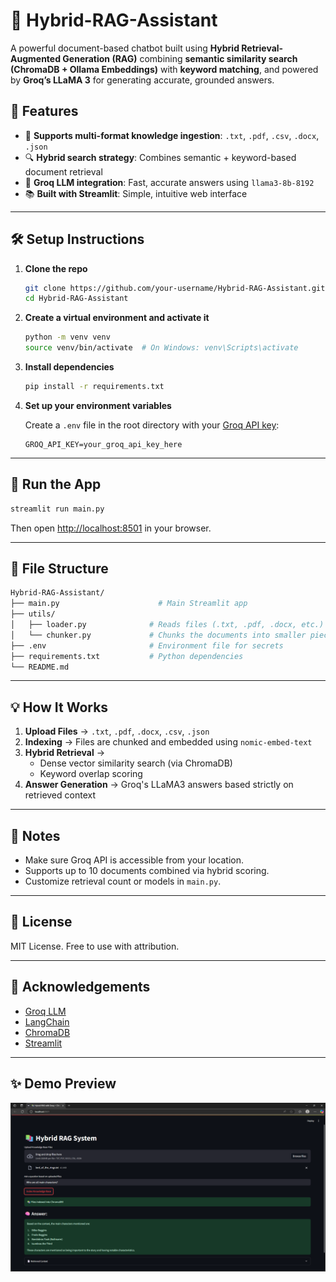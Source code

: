 # 🤖 Hybrid-RAG-Assistant

A powerful document-based chatbot built using **Hybrid Retrieval-Augmented Generation (RAG)** combining **semantic similarity search (ChromaDB + Ollama Embeddings)** with **keyword matching**, and powered by **Groq’s LLaMA 3** for generating accurate, grounded answers.

## 🚀 Features

- 📄 **Supports multi-format knowledge ingestion**: `.txt`, `.pdf`, `.csv`, `.docx`, `.json`
- 🔍 **Hybrid search strategy**: Combines semantic + keyword-based document retrieval
- 🧠 **Groq LLM integration**: Fast, accurate answers using `llama3-8b-8192`
- 📚 **Built with Streamlit**: Simple, intuitive web interface

---

## 🛠️ Setup Instructions

1. **Clone the repo**
   ```bash
   git clone https://github.com/your-username/Hybrid-RAG-Assistant.git
   cd Hybrid-RAG-Assistant
   ```

2. **Create a virtual environment and activate it**
   ```bash
   python -m venv venv
   source venv/bin/activate  # On Windows: venv\Scripts\activate
   ```

3. **Install dependencies**
   ```bash
   pip install -r requirements.txt
   ```

4. **Set up your environment variables**

   Create a `.env` file in the root directory with your [Groq API key](https://console.groq.com/keys):

   ```
   GROQ_API_KEY=your_groq_api_key_here
   ```

---

## 🧪 Run the App

```bash
streamlit run main.py
```

Then open [http://localhost:8501](http://localhost:8501) in your browser.

---

## 📂 File Structure

```bash
Hybrid-RAG-Assistant/
├── main.py                      # Main Streamlit app
├── utils/
│   ├── loader.py              # Reads files (.txt, .pdf, .docx, etc.)
│   └── chunker.py             # Chunks the documents into smaller pieces
├── .env                       # Environment file for secrets
├── requirements.txt           # Python dependencies
└── README.md
```

---

## 💡 How It Works

1. **Upload Files** → `.txt`, `.pdf`, `.docx`, `.csv`, `.json`
2. **Indexing** → Files are chunked and embedded using `nomic-embed-text`
3. **Hybrid Retrieval** → 
   - Dense vector similarity search (via ChromaDB)
   - Keyword overlap scoring
4. **Answer Generation** → Groq's LLaMA3 answers based strictly on retrieved context

---

## 📌 Notes

- Make sure Groq API is accessible from your location.
- Supports up to 10 documents combined via hybrid scoring.
- Customize retrieval count or models in `main.py`.

---

## 📃 License

MIT License. Free to use with attribution.

---

## 🙏 Acknowledgements

- [Groq LLM](https://groq.com/)
- [LangChain](https://www.langchain.com/)
- [ChromaDB](https://www.trychroma.com/)
- [Streamlit](https://streamlit.io/)

---

## ✨ Demo Preview

![screenshot](demo.png)
